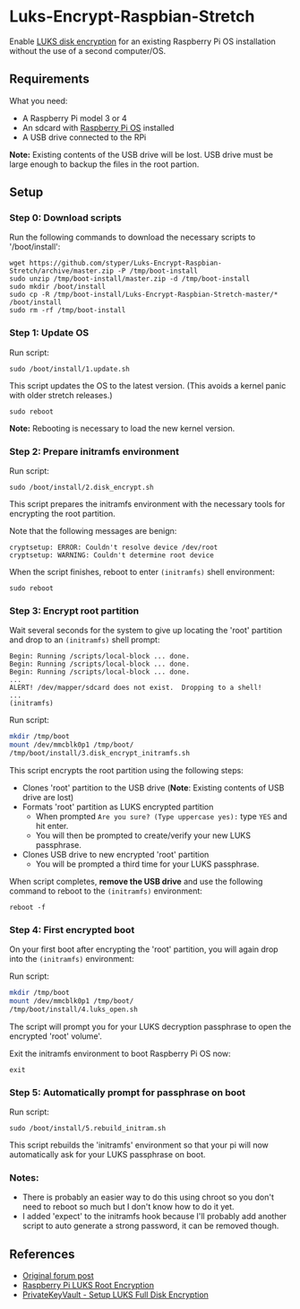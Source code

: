 # Luks-Encrypt-Raspbian-Stretch
Enable [LUKS disk encryption](https://gitlab.com/cryptsetup/cryptsetup/blob/master/README.md) for an existing Raspberry Pi OS installation without the use of a second computer/OS.

## Requirements

What you need:
* A Raspberry Pi model 3 or 4
* An sdcard with [Raspberry Pi OS](https://www.raspberrypi.org/software/) installed
* A USB drive connected to the RPi

**Note:** Existing contents of the USB drive will be lost.  USB drive must be large enough to backup the files in the root partion.

## Setup
### Step 0: Download scripts
Run the following commands to download the necessary scripts to '/boot/install':
```shell
wget https://github.com/styper/Luks-Encrypt-Raspbian-Stretch/archive/master.zip -P /tmp/boot-install
sudo unzip /tmp/boot-install/master.zip -d /tmp/boot-install
sudo mkdir /boot/install
sudo cp -R /tmp/boot-install/Luks-Encrypt-Raspbian-Stretch-master/* /boot/install
sudo rm -rf /tmp/boot-install
```

### Step 1: Update OS
Run script:
```shell
sudo /boot/install/1.update.sh
```
This script updates the OS to the latest version.  (This avoids a kernel panic with older stretch releases.)

```shell
sudo reboot
```
**Note:** Rebooting is necessary to load the new kernel version.

### Step 2: Prepare initramfs environment
Run script:
```shell
sudo /boot/install/2.disk_encrypt.sh
```
This script prepares the initramfs environment with the necessary tools for encrypting the root partition.

Note that the following messages are benign:
```
cryptsetup: ERROR: Couldn't resolve device /dev/root
cryptsetup: WARNING: Couldn't determine root device
```

When the script finishes, reboot to enter `(initramfs)` shell environment:
```shell
sudo reboot
```

### Step 3: Encrypt root partition
Wait several seconds for the system to give up locating the 'root' partition and drop to an `(initramfs)` shell prompt:
```
Begin: Running /scripts/local-block ... done.
Begin: Running /scripts/local-block ... done.
Begin: Running /scripts/local-block ... done.
...
ALERT! /dev/mapper/sdcard does not exist.  Dropping to a shell!
...
(initramfs)
```
Run script:
```sh
mkdir /tmp/boot
mount /dev/mmcblk0p1 /tmp/boot/
/tmp/boot/install/3.disk_encrypt_initramfs.sh
```

This script encrypts the root partition using the following steps:
* Clones 'root' partition to the USB drive (**Note**: Existing contents of USB drive are lost)
* Formats 'root' partition as LUKS encrypted partition
    * When prompted `Are you sure? (Type uppercase yes):` type `YES` and hit enter.
    * You will then be prompted to create/verify your new LUKS passphrase.
* Clones USB drive to new encrypted 'root' partition
    * You will be prompted a third time for your LUKS passphrase.

When script completes, **remove the USB drive** and use the following command to reboot to the `(initramfs)` environment:
```
reboot -f
```

### Step 4: First encrypted boot
On your first boot after encrypting the 'root' partition, you will again drop into the `(initramfs)` environment:

Run script:
```sh
mkdir /tmp/boot
mount /dev/mmcblk0p1 /tmp/boot/
/tmp/boot/install/4.luks_open.sh
```
The script will prompt you for your LUKS decryption passphrase to open the encrypted 'root' volume'.

Exit the initramfs environment to boot Raspberry Pi OS now:
```
exit
```

### Step 5: Automatically prompt for passphrase on boot
Run script:
```
sudo /boot/install/5.rebuild_initram.sh
```
This script rebuilds the 'initramfs' environment so that your pi will now automatically ask for your LUKS passphrase on boot.

### Notes:
* There is probably an easier way to do this using chroot so you don't need to reboot so much but I don't know how to do it yet.
* I added 'expect' to the initramfs hook because I'll probably add another script to auto generate a strong password, it can be removed though.

## References
* [Original forum post](https://www.raspberrypi.org/forums/viewtopic.php?t=219867)
* [Raspberry Pi LUKS Root Encryption](https://robpol86.com/raspberry_pi_luks.html)
* [PrivateKeyVault - Setup LUKS Full Disk Encryption](https://github.com/johnshearing/PrivateKeyVault#setup-luks-full-disk-encryption)
